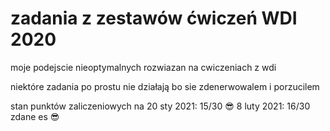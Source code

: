 # zadania z zestawów ćwiczeń WDI 2020
moje podejscie nieoptymalnych rozwiazan na cwiczeniach z wdi

niektóre zadania po prostu nie działają bo sie zdenerwowalem i porzucilem

stan punktów zaliczeniowych na 20 sty 2021: 15/30 😎
8 luty 2021: 16/30 zdane es 😎
